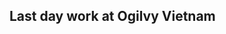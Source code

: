## Last day work at Ogilvy Vietnam
<!--stackedit_data:
eyJoaXN0b3J5IjpbLTE1NTAwMjU5NzQsOTEyMTQ1MjEwLDczMD
k5ODExNl19
-->